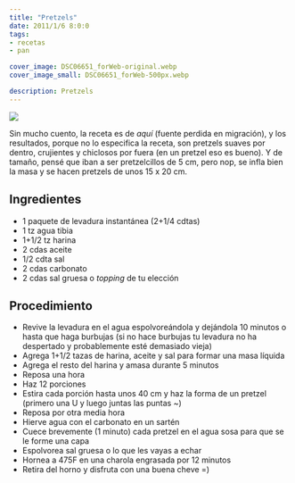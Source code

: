 ```yaml
---
title: "Pretzels"
date: 2011/1/6 8:0:0
tags:
- recetas
- pan

cover_image: DSC06651_forWeb-original.webp
cover_image_small: DSC06651_forWeb-500px.webp

description: Pretzels
---
```



[![](DSC06651_forWeb)](DSC06651_forWeb-original.webp)

Sin mucho cuento, la receta es de *aquí* (fuente perdida en migración), y los resultados, porque no lo especifica la receta, son pretzels suaves por dentro, crujientes y chiclosos por fuera (en un pretzel eso es bueno). Y de tamaño, pensé que iban a ser pretzelcillos de 5 cm, pero nop, se infla bien la masa y se hacen pretzels de unos 15 x 20 cm.

## Ingredientes

*   1 paquete de levadura instantánea (2+1/4 cdtas)
*   1 tz agua tibia
*   1+1/2 tz harina
*   2 cdas aceite
*   1/2 cdta sal
*   2 cdas carbonato
*   2 cdas sal gruesa o *topping* de tu elección

## Procedimiento

*   Revive la levadura en el agua espolvoreándola y dejándola 10 minutos o hasta que haga burbujas (si no hace burbujas tu levadura no ha despertado y probablemente esté demasiado vieja)
*   Agrega 1+1/2 tazas de harina, aceite y sal para formar una masa líquida
*   Agrega el resto del harina y amasa durante 5 minutos
*   Reposa una hora
*   Haz 12 porciones
*   Estira cada porción hasta unos 40 cm y haz la forma de un pretzel (primero una U y luego juntas las puntas ~)
*   Reposa por otra media hora
*   Hierve agua con el carbonato en un sartén
*   Cuece brevemente (1 minuto) cada pretzel en el agua sosa para que se le forme una capa
*   Espolvorea sal gruesa o lo que les vayas a echar
*   Hornea a 475F en una charola engrasada por 12 minutos
*   Retira del horno y disfruta con una buena cheve =)
